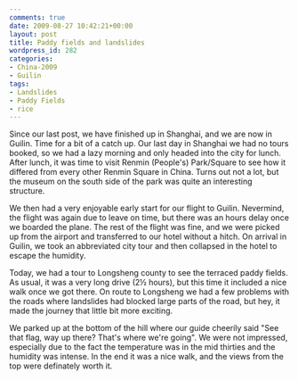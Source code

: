 ```yaml
---
comments: true
date: 2009-08-27 10:42:21+00:00
layout: post
title: Paddy fields and landslides
wordpress_id: 282
categories:
- China-2009
- Guilin
tags:
- Landslides
- Paddy Fields
- rice
---
```



Since our last post, we have finished up in Shanghai, and we are now in Guilin. Time for a bit of a catch up. Our last day in Shanghai we had no tours booked, so we had a lazy morning and only headed into the city for lunch. After lunch, it was time to visit Renmin (People's) Park/Square to see how it differed from every other Renmin Square in China. Turns out not a lot, but the museum on the south side of the park was quite an interesting structure.<!-- more -->

We then had a very enjoyable early start for our flight to Guilin. Nevermind, the flight was again due to leave on time, but there was an hours delay once we boarded the plane. The rest of the flight was fine, and we were picked up from the airport and transferred to our hotel without a hitch. On arrival in Guilin, we took an abbreviated city tour and then collapsed in the hotel to escape the humidity.



Today, we had a tour to Longsheng county to see the terraced paddy fields. As usual, it was a very long drive (2&frac12; hours), but this time it included a nice walk once we got there. On route to Longsheng we had a few problems with the roads where landslides had blocked large parts of the road, but hey, it made the journey that little bit more exciting.



We parked up at the bottom of the hill where our guide cheerily said "See that flag, way up there? That's where we're going". We were not impressed, especially due to the fact the temperature was in the mid thirties and the humidity was intense. In the end it was a nice walk, and the views from the top were definately worth it.
